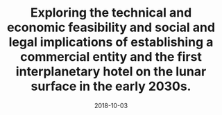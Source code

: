 ---
title: "Exploring the technical and economic feasibility and social and legal implications of establishing a commercial entity and the first interplanetary hotel on the lunar surface in the early 2030s."
collection: publications
permalink: /publication/2018-paper-hotel-on-lunar-surface
date: 2018-10-03
venue: '69th International Astronautical Congress'
paperurl: 'https://iafastro.directory/iac/archive/browse/IAC-18/A5/1/47368/'
citation: 'Your Name, You. (2009). &quot;Paper Title Number 1.&quot; <i>Journal 1</i>. 1(1).'
---